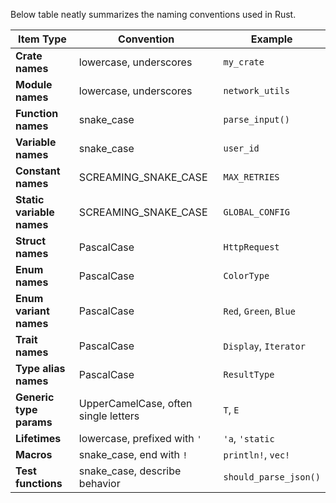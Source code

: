 Below table neatly summarizes the naming conventions used in Rust.

|**Item Type**|**Convention**|**Example**|
|---|---|---|
|**Crate names**|lowercase, underscores|`my_crate`|
|**Module names**|lowercase, underscores|`network_utils`|
|**Function names**|snake_case|`parse_input()`|
|**Variable names**|snake_case|`user_id`|
|**Constant names**|SCREAMING_SNAKE_CASE|`MAX_RETRIES`|
|**Static variable names**|SCREAMING_SNAKE_CASE|`GLOBAL_CONFIG`|
|**Struct names**|PascalCase|`HttpRequest`|
|**Enum names**|PascalCase|`ColorType`|
|**Enum variant names**|PascalCase|`Red`, `Green`, `Blue`|
|**Trait names**|PascalCase|`Display`, `Iterator`|
|**Type alias names**|PascalCase|`ResultType`|
|**Generic type params**|UpperCamelCase, often single letters|`T`, `E`|
|**Lifetimes**|lowercase, prefixed with `'`|`'a`, `'static`|
|**Macros**|snake_case, end with `!`|`println!`, `vec!`|
|**Test functions**|snake_case, describe behavior|`should_parse_json()`